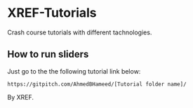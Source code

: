 # XREF-Tutorials

Crash course tutorials with different tachnologies.

## How to run sliders

Just go to the the following tutorial link below:

```
https://gitpitch.com/AhmedBHameed/[Tutorial folder name]/
```

By XREF.
